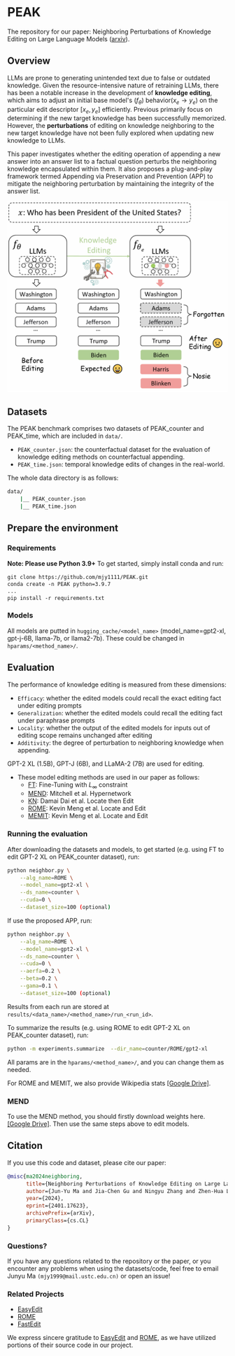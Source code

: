 # PEAK
The repository for our paper: Neighboring Perturbations of Knowledge Editing on Large Language Models ([arxiv](https://arxiv.org/abs/2401.17623)).


## Overview
LLMs are prone to generating unintended text due to false or outdated knowledge. Given the resource-intensive nature of retraining LLMs, there has been a notable
increase in the development of **knowledge editing**, which aims to adjust an initial base model's $(f_\theta)$ behavior($x_e \rightarrow y_e$) on the particular edit descriptor $[x_e, y_e]$ efficiently.
Previous primarily focus on determining if the new target knowledge has been successfully memorized. However, the **perturbations** of editing on knowledge neighboring to the new target knowledge have not been fully explored when updating new knowledge to LLMs.

This paper investigates whether the editing operation of appending a new answer into an answer list to a factual question perturbs the neighboring knowledge encapsulated within them.
It also proposes  a plug-and-play framework termed Appending via Preservation and Prevention (APP) to mitigate the neighboring perturbation by maintaining the integrity of the answer list.

<img src="https://github.com/mjy1111/PEAK/blob/main/definition.png" width="600">

## Datasets
The PEAK benchmark comprises two datasets of PEAK_counter and PEAK_time, which are included in `data/`.

* `PEAK_counter.json`: the counterfactual dataset for the evaluation of knowledge editing methods on counterfactual appending.
* `PEAK_time.json`: temporal knowledge edits of changes in the real-world. 

The whole data directory is as follows:
```bash
data/
    |__ PEAK_counter.json
    |__ PEAK_time.json
```


## Prepare the environment

### Requirements

**Note: Please use Python 3.9+**
To get started, simply install conda and run:

```shell
git clone https://github.com/mjy1111/PEAK.git
conda create -n PEAK python=3.9.7
...
pip install -r requirements.txt
```

### Models
All models are putted in `hugging_cache/<model_name>` (model_name=gpt2-xl, gpt-j-6B, llama-7b, or llama2-7b).
These could be changed in `hparams/<method_name>/`.


## Evaluation
The performance of knowledge editing is measured from these dimensions:

- `Efficacy`: whether the edited models could recall the exact editing fact under editing prompts
- `Generalization`: whether the edited models could recall the editing fact under paraphrase prompts
- `Locality`: whether the output of the edited models for inputs out of editing scope remains unchanged after editing
- `Additivity`: the degree of perturbation to neighboring knowledge when appending.

GPT-2 XL (1.5B), GPT-J (6B), and LLaMA-2 (7B) are used for editing.

- These model editing methods are used in our paper as follows:
  - [FT](https://github.com/kmeng01/rome): Fine-Tuning with $L_\infty$ constraint
  - [MEND](https://github.com/eric-mitchell/mend): Mitchell et al. Hypernetwork
  - [KN](https://github.com/Hunter-DDM/knowledge-neurons): Damai Dai et al. Locate then Edit
  - [ROME](https://github.com/kmeng01/rome): Kevin Meng et al. Locate and Edit
  - [MEMIT](https://github.com/kmeng01/memit): Kevin Meng et al. Locate and Edit


### Running the evaluation
After downloading the datasets and models, to get started (e.g. using FT to edit GPT-2 XL on PEAK_counter dataset), run:
```bash
python neighbor.py \
    --alg_name=ROME \
    --model_name=gpt2-xl \
    --ds_name=counter \
    --cuda=0 \
    --dataset_size=100 (optional)
```

If use the proposed APP, run:

```bash
python neighbor.py \
    --alg_name=ROME \
    --model_name=gpt2-xl \
    --ds_name=counter \
    --cuda=0 \
    --aerfa=0.2 \
    --beta=0.2 \
    --gama=0.1 \
    --dataset_size=100 (optional)
```
Results from each run are stored at `results/<data_name>/<method_name>/run_<run_id>`.

To summarize the results (e.g. using ROME to edit GPT-2 XL on PEAK_counter dataset), run:

```bash
python -m experiments.summarize  --dir_name=counter/ROME/gpt2-xl
```

All params are in the `hparams/<method_name>/`, and you can change them as needed.

For ROME and MEMIT, we also provide Wikipedia stats [[Google Drive]](https://drive.google.com/file/d/1DrHW5rQ3_0rNHSsH2vFBtv7ePGNHiVj7/view?usp=drive_link).

### MEND
To use the MEND method, you should firstly download weights here. [[Google Drive]](https://drive.google.com/file/d/1o9uJUEXExda5M-kyvvyFZ3yAC9tmW9gx/view?usp=drive_link).
Then use the same steps above to edit models.

## Citation
If you use this code and dataset, please cite our paper:
```bibtex
@misc{ma2024neighboring,
      title={Neighboring Perturbations of Knowledge Editing on Large Language Models}, 
      author={Jun-Yu Ma and Jia-Chen Gu and Ningyu Zhang and Zhen-Hua Ling},
      year={2024},
      eprint={2401.17623},
      archivePrefix={arXiv},
      primaryClass={cs.CL}
}
```
### Questions?
If you have any questions related to the repository or the paper, or you encounter any problems when using the datasets/code, feel free to email Junyu Ma `(mjy1999@mail.ustc.edu.cn)` or open an issue!


### Related Projects
- [EasyEdit](https://github.com/zjunlp/EasyEdit)
- [ROME](https://github.com/kmeng01/rome)
- [FastEdit](https://github.com/hiyouga/FastEdit)

We express sincere gratitude to [EasyEdit](https://github.com/zjunlp/EasyEdit) and [ROME](https://github.com/kmeng01/rome), as we have utilized portions of their source code in our project.




